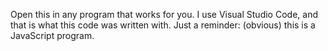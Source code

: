 Open this in any program that works for you. I use Visual Studio Code, and that is what this code was written with. 
Just a reminder: (obvious) this is a JavaScript program.
